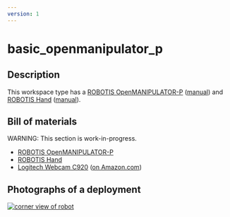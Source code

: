 ```yaml
---
version: 1
---
```


# basic_openmanipulator_p

## Description

This workspace type has a [ROBOTIS OpenMANIPULATOR-P](https://www.robotis.us/openmanipulator-p/) ([manual](https://emanual.robotis.com/docs/en/platform/openmanipulator_p/getting_started/))
and [ROBOTIS Hand](https://www.robotis.us/robotis-hand/) ([manual](https://emanual.robotis.com/docs/en/platform/rh_p12_rna/)).


## Bill of materials

WARNING: This section is work-in-progress.

* [ROBOTIS OpenMANIPULATOR-P](https://www.robotis.us/openmanipulator-p/)
* [ROBOTIS Hand](https://www.robotis.us/robotis-hand/)
* [Logitech Webcam C920](https://www.logitech.com/en-us/product/hd-pro-webcam-c920) ([on Amazon.com](https://www.amazon.com/gp/product/B006JH8T3S/))


## Photographs of a deployment

[![corner view of robot](figures/480px-basic_openmanipulator_p_cornerview.jpg)](figures/basic_openmanipulator_p_cornerview.jpg)
